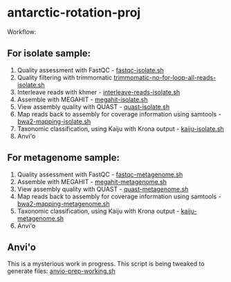 # antarctic-rotation-proj
Workflow:

## For isolate sample:

1. Quality assessment with FastQC - [fastqc-isolate.sh](https://github.com/jessicamizzi/antarctic-rotation-proj/blob/master/isolate/fastqc-isolate.sh)
2. Quality filtering with trimmomatic [trimmomatic-no-for-loop-all-reads-isolate.sh](https://github.com/jessicamizzi/antarctic-rotation-proj/blob/master/isolate/trimmomatic-no-for-loop-all-reads-isolate.sh)
3. Interleave reads with khmer - [interleave-reads-isolate.sh](https://github.com/jessicamizzi/antarctic-rotation-proj/blob/master/isolate/interleave-reads-isolate.sh)
4. Assemble with MEGAHIT - [megahit-isolate.sh](https://github.com/jessicamizzi/antarctic-rotation-proj/blob/master/isolate/megahit-isolate.sh)
5. View assembly quality with QUAST - [quast-isolate.sh](https://github.com/jessicamizzi/antarctic-rotation-proj/blob/master/isolate/quast-isolate.sh)
6. Map reads back to assembly for coverage information using samtools - [bwa2-mapping-isolate.sh](https://github.com/jessicamizzi/antarctic-rotation-proj/blob/master/isolate/bwa2-mapping-isolate.sh)
7. Taxonomic classification, using Kaiju with Krona output - [kaiju-isolate.sh](https://github.com/jessicamizzi/antarctic-rotation-proj/blob/master/isolate/kaiju-isolate.sh)
8. Anvi'o

## For metagenome sample:

1. Quality assessment with FastQC - [fastqc-metagenome.sh](https://github.com/jessicamizzi/antarctic-rotation-proj/blob/master/metagenome/fastqc-metagenome.sh)
2. Assemble with MEGAHIT - [megahit-metagenome.sh](https://github.com/jessicamizzi/antarctic-rotation-proj/blob/master/metagenome/megahit-metagenome.sh)
5. View assembly quality with QUAST - [quast-metagenome.sh](https://github.com/jessicamizzi/antarctic-rotation-proj/blob/master/metagenome/quast-metagenome.sh)
6. Map reads back to assembly for coverage information using samtools - [bwa2-mapping-metagenome.sh](https://github.com/jessicamizzi/antarctic-rotation-proj/blob/master/metagenome/bwa2-mapping-metagenome.sh)
7. Taxonomic classification, using Kaiju with Krona output - [kaiju-metagenome.sh](https://github.com/jessicamizzi/antarctic-rotation-proj/blob/master/metagenome/kaiju-metagenome.sh)
8. Anvi'o

## Anvi'o

This is a mysterious work in progress. This script is being tweaked to generate files: [anvio-prep-working.sh](https://github.com/jessicamizzi/antarctic-rotation-proj/blob/master/anvio-prep-working.sh)
